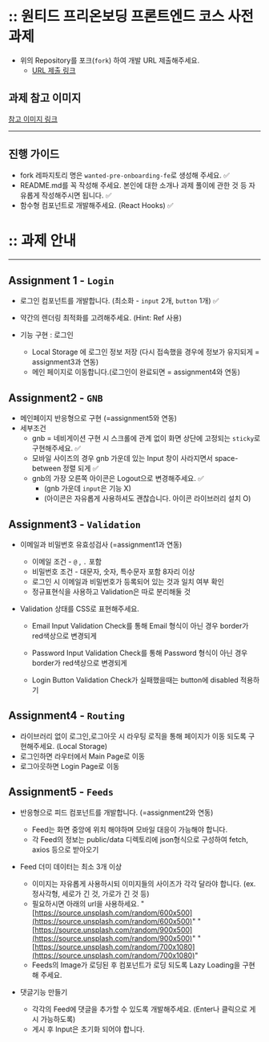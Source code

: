 # :: 원티드 프리온보딩 프론트엔드 코스 사전과제

- 위의 Repository를 포크(`fork`) 하여 개발 URL 제출해주세요.
  - [URL 제출 링크](https://forms.gle/LcXnfrgtQp5MRrdU8)

## 과제 참고 이미지
[참고 이미지 링크](https://bclef25.notion.site/1ed6d5b2192b45eeb4104a67f6a77250)

---

## 진행 가이드

- fork 레파지토리 명은 `wanted-pre-onboarding-fe`로 생성해 주세요. ✅
- README.md를 꼭 작성해 주세요. 본인에 대한 소개나 과제 풀이에 관한 것 등 자유롭게 작성해주시면 됩니다. ✅
- 함수형 컴포넌트로 개발해주세요. (React Hooks) ✅

# :: 과제 안내

---

## Assignment 1 - `Login`

- 로그인 컴포넌트를 개발합니다. (최소화 - `input` 2개, `button` 1개) ✅
- 약간의 렌더링 최적화를 고려해주세요. (Hint: Ref 사용)

- 기능 구현 : 로그인
  - Local Storage 에 로그인 정보 저장 (다시 접속했을 경우에 정보가 유지되게 = assignment3과 연동)
  - 메인 페이지로 이동합니다.(로그인이 완료되면 = assignment4와 연동)

## Assignment2 - `GNB`

- 메인페이지 반응형으로 구현 (=assignment5와 연동)
- 세부조건
  - gnb = 네비게이션 구현 시 스크롤에 관계 없이 화면 상단에 고정되는 `sticky`로 구현해주세요. ✅
  - 모바일 사이즈의 경우 gnb 가운데 있는 Input 창이 사라지면서 space-between 정렬 되게 ✅
  - gnb의 가장 오른쪽 아이콘은 Logout으로 변경해주세요. ✅
    - (gnb 가운데 `input`은 기능 X)
    - (아이콘은 자유롭게 사용하셔도 괜찮습니다. 아이콘 라이브러리 설치 O)

## Assignment3 - `Validation` 

- 이메일과 비밀번호 유효성검사 (=assignment1과 연동)
  - 이메일 조건 - `@` , `.` 포함
  - 비밀번호 조건 - 대문자, 숫자, 특수문자 포함 8자리 이상
  - 로그인 시 이메일과 비밀번호가 등록되어 있는 것과 일치 여부 확인
  - 정규표현식을 사용하고 Validation은 따로 분리해둘 것

- Validation 상태를 CSS로 표현해주세요.
  - Email Input
    Validation Check를 통해 Email 형식이 아닌 경우 border가 red색상으로 변경되게
  - Password Input
    Validation Check를 통해 Password 형식이 아닌 경우 border가 red색상으로 변경되게
    
  - Login Button
    Validation Check가 실패했을때는 button에 disabled 적용하기


## Assignment4 - `Routing`

- 라이브러리 없이 로그인,로그아웃 시 라우팅 로직을 통해 페이지가 이동 되도록 구현해주세요. (Local Storage)
- 로그인하면 라우터에서 Main Page로 이동
- 로그아웃하면 Login Page로 이동

## Assignment5 - `Feeds`

- 반응형으로 피드 컴포넌트를 개발합니다. (=assignment2와 연동)
  - Feed는 화면 중앙에 위치 해야하며 모바일 대응이 가능해야 합니다.
  - 각 Feed의 정보는 public/data 디렉토리에 json형식으로 구성하여 fetch, axios 등으로 받아오기
 
- Feed 더미 데이터는 최소 3개 이상
  - 이미지는 자유롭게 사용하시되 이미지들의 사이즈가 각각 달라야 합니다. (ex. 정사각형, 세로가 긴 것, 가로가 긴 것 등)
  - 필요하시면 아래의 url을 사용하세요.
    "[https://source.unsplash.com/random/600x500](https://source.unsplash.com/random/600x500)"
    "[https://source.unsplash.com/random/900x500](https://source.unsplash.com/random/900x500)"
    "[https://source.unsplash.com/random/700x1080](https://source.unsplash.com/random/700x1080)"
  - Feeds의 Image가 로딩된 후 컴포넌트가 로딩 되도록 Lazy Loading을 구현해 주세요.

- 댓글기능 만들기
  - 각각의 Feed에 댓글을 추가할 수 있도록 개발해주세요. (Enter나 클릭으로 게시 가능하도록)
  - 게시 후 Input은 초기화 되어야 합니다.



